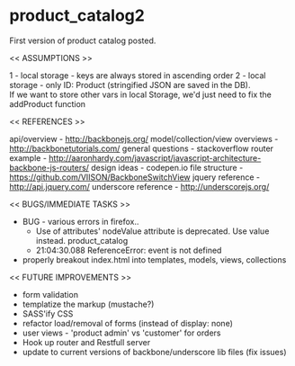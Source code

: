 product_catalog2
================

First version of product catalog posted.  

<< ASSUMPTIONS  >>

1 - local storage - keys are always stored in ascending order
2 - local storage - only ID: Product (stringified JSON are saved in the DB).  
          If we want to store other vars in local Storage, we'd just need to fix the addProduct function

<< REFERENCES  >>

api/overview - http://backbonejs.org/
model/collection/view overviews - http://backbonetutorials.com/
general questions - stackoverflow
router example - http://aaronhardy.com/javascript/javascript-architecture-backbone-js-routers/
design ideas - codepen.io
file structure - https://github.com/VIISON/BackboneSwitchView
jquery reference - http://api.jquery.com/
underscore reference - http://underscorejs.org/


<< BUGS/IMMEDIATE TASKS >>

- BUG - various errors in firefox..
  - Use of attributes' nodeValue attribute is deprecated. Use value instead. product_catalog
  - 21:04:30.088 ReferenceError: event is not defined
- properly breakout index.html into templates, models, views, collections


<< FUTURE IMPROVEMENTS  >>

- form validation
- templatize the markup (mustache?)
- SASS'ify CSS
- refactor load/removal of forms (instead of display: none)
- user views - 'product admin' vs 'customer' for orders
- Hook up router and Restfull server
- update to current versions of backbone/underscore lib files (fix issues)

